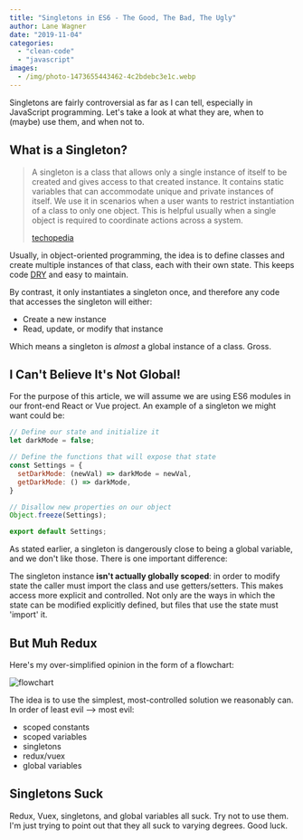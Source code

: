 ```yaml
---
title: "Singletons in ES6 - The Good, The Bad, The Ugly"
author: Lane Wagner
date: "2019-11-04"
categories: 
  - "clean-code"
  - "javascript"
images:
  - /img/photo-1473655443462-4c2bdebc3e1c.webp
---
```


Singletons are fairly controversial as far as I can tell, especially in JavaScript programming. Let's take a look at what they are, when to (maybe) use them, and when not to.

## What is a Singleton?

> A singleton is a class that allows only a single instance of itself to be created and gives access to that created instance. It contains static variables that can accommodate unique and private instances of itself. We use it in scenarios when a user wants to restrict instantiation of a class to only one object. This is helpful usually when a single object is required to coordinate actions across a system.
> 
> [techopedia](https://www.techopedia.com/definition/15830/singleton)

Usually, in object-oriented programming, the idea is to define classes and create multiple instances of that class, each with their own state. This keeps code [DRY](https://en.wikipedia.org/wiki/Don%27t_repeat_yourself) and easy to maintain.

By contrast, it only instantiates a singleton once, and therefore any code that accesses the singleton will either:

- Create a new instance
- Read, update, or modify that instance

Which means a singleton is _almost_ a global instance of a class. Gross.

## I Can't Believe It's Not Global!

For the purpose of this article, we will assume we are using ES6 modules in our front-end React or Vue project. An example of a singleton we might want could be:

```js
// Define our state and initialize it
let darkMode = false;

// Define the functions that will expose that state
const Settings = {
  setDarkMode: (newVal) => darkMode = newVal,
  getDarkMode: () => darkMode,
}

// Disallow new properties on our object
Object.freeze(Settings);

export default Settings;
```

As stated earlier, a singleton is dangerously close to being a global variable, and we don't like those. There is one important difference:

The singleton instance **isn't actually globally scoped**: in order to modify state the caller must import the class and use getters/setters. This makes access more explicit and controlled. Not only are the ways in which the state can be modified explicitly defined, but files that use the state must 'import' it.

## But Muh Redux

Here's my over-simplified opinion in the form of a flowchart:

![flowchart](/img/Screen-Shot-2019-11-04-at-9.29.33-AM.png)

The idea is to use the simplest, most-controlled solution we reasonably can. In order of least evil --> most evil:

- scoped constants
- scoped variables
- singletons
- redux/vuex
- global variables

## Singletons Suck

Redux, Vuex, singletons, and global variables all suck. Try not to use them. I'm just trying to point out that they all suck to varying degrees. Good luck.

